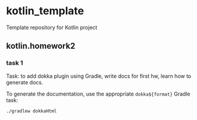 # kotlin_template
Template repository for Kotlin project

## kotlin.homework2
### task 1 
Task: to add dokka plugin using Gradle, write docs 
for first hw, learn how to generate docs. 

To generate the documentation, use the appropriate `dokka${format}` Gradle task:

`./gradlew dokkaHtml`